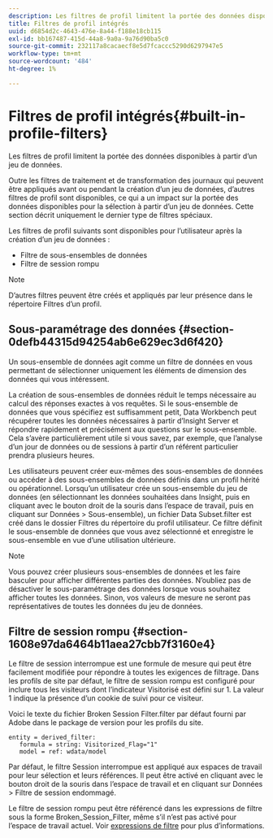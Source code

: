 ```yaml
---
description: Les filtres de profil limitent la portée des données disponibles à partir d’un jeu de données.
title: Filtres de profil intégrés
uuid: d6854d2c-4643-476e-8a44-f188e18cb115
exl-id: bb167487-415d-44a8-9a0a-9a76d90ba5c0
source-git-commit: 232117a8cacaecf8e5d7fcaccc5290d6297947e5
workflow-type: tm+mt
source-wordcount: '484'
ht-degree: 1%

---
```


# Filtres de profil intégrés{#built-in-profile-filters}

Les filtres de profil limitent la portée des données disponibles à partir d’un jeu de données.

Outre les filtres de traitement et de transformation des journaux qui peuvent être appliqués avant ou pendant la création d’un jeu de données, d’autres filtres de profil sont disponibles, ce qui a un impact sur la portée des données disponibles pour la sélection à partir d’un jeu de données. Cette section décrit uniquement le dernier type de filtres spéciaux.

Les filtres de profil suivants sont disponibles pour l’utilisateur après la création d’un jeu de données :

* Filtre de sous-ensembles de données
* Filtre de session rompu

>[!NOTE]
>
>D’autres filtres peuvent être créés et appliqués par leur présence dans le répertoire Filtres d’un profil.

## Sous-paramétrage des données {#section-0defb44315d94254ab6e629ec3d6f420}

Un sous-ensemble de données agit comme un filtre de données en vous permettant de sélectionner uniquement les éléments de dimension des données qui vous intéressent.

La création de sous-ensembles de données réduit le temps nécessaire au calcul des réponses exactes à vos requêtes. Si le sous-ensemble de données que vous spécifiez est suffisamment petit, Data Workbench peut récupérer toutes les données nécessaires à partir d’Insight Server et répondre rapidement et précisément aux questions sur le sous-ensemble. Cela s’avère particulièrement utile si vous savez, par exemple, que l’analyse d’un jour de données ou de sessions à partir d’un référent particulier prendra plusieurs heures.

Les utilisateurs peuvent créer eux-mêmes des sous-ensembles de données ou accéder à des sous-ensembles de données définis dans un profil hérité ou opérationnel. Lorsqu’un utilisateur crée un sous-ensemble du jeu de données (en sélectionnant les données souhaitées dans Insight, puis en cliquant avec le bouton droit de la souris dans l’espace de travail, puis en cliquant sur Données > Sous-ensemble), un fichier Data Subset.filter est créé dans le dossier Filtres du répertoire du profil utilisateur. Ce filtre définit le sous-ensemble de données que vous avez sélectionné et enregistre le sous-ensemble en vue d’une utilisation ultérieure.

>[!NOTE]
>
>Vous pouvez créer plusieurs sous-ensembles de données et les faire basculer pour afficher différentes parties des données. N’oubliez pas de désactiver le sous-paramétrage des données lorsque vous souhaitez afficher toutes les données. Sinon, vos valeurs de mesure ne seront pas représentatives de toutes les données du jeu de données.

## Filtre de session rompu {#section-1608e97da6464b11aea27cbb7f3160e4}

Le filtre de session interrompue est une formule de mesure qui peut être facilement modifiée pour répondre à toutes les exigences de filtrage. Dans les profils de site par défaut, le filtre de session rompu est configuré pour inclure tous les visiteurs dont l’indicateur Visitorisé est défini sur 1. La valeur 1 indique la présence d’un cookie de suivi pour ce visiteur.

Voici le texte du fichier Broken Session Filter.filter par défaut fourni par Adobe dans le package de version pour les profils du site.

```
entity = derived_filter:
   formula = string: Visitorized_Flag="1"
   model = ref: wdata/model
```

Par défaut, le filtre Session interrompue est appliqué aux espaces de travail pour leur sélection et leurs références. Il peut être activé en cliquant avec le bouton droit de la souris dans l’espace de travail et en cliquant sur Données > Filtre de session endommagé.

Le filtre de session rompu peut être référencé dans les expressions de filtre sous la forme Broken_Session_Filter, même s’il n’est pas activé pour l’espace de travail actuel. Voir [expressions de filtre](https://experienceleague.adobe.com/docs/data-workbench/using/client/t-open-ins.html#Syntax_for_Identifiers) pour plus d’informations.
